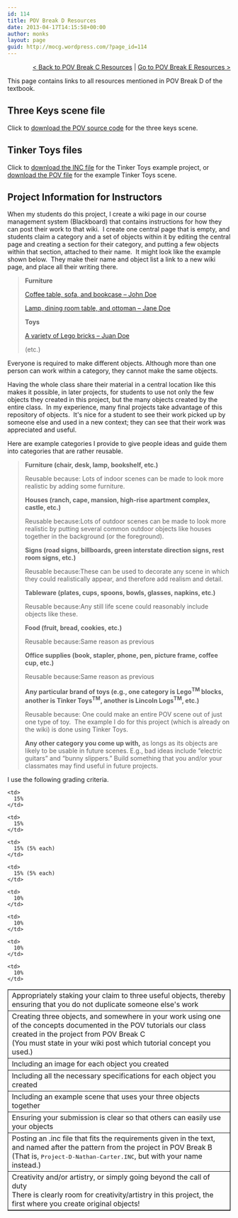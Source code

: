 ```yaml
---
id: 114
title: POV Break D Resources
date: 2013-04-17T14:15:58+00:00
author: monks
layout: page
guid: http://mocg.wordpress.com/?page_id=114
---
```

<p style="text-align:right;">
  <a title="POV Break C Resources" href="http://mocg.wordpress.com/pov-break-c-resources/">< Back to POV Break C Resources</a> | <a title="POV Break E Resources" href="http://mocg.wordpress.com/pov-break-e-resources/">Go to POV Break E Resources ></a>
</p>

This page contains links to all resources mentioned in POV Break D of the textbook.

## Three Keys scene file

Click to [download the POV source code](https://www.dropbox.com/s/slfwjwfkbjixstx/three-keys.pov?dl=0) for the three keys scene.

## Tinker Toys files

Click to [download the INC file](https://www.dropbox.com/s/3d4cctwwo3jqbps/tinker-toy-project.inc?dl=0) for the Tinker Toys example project, or [download the POV file](https://www.dropbox.com/s/83lzv3qxe3v72i5/tinker-toy-scene.pov?dl=0) for the example Tinker Toys scene.

## Project Information for Instructors

When my students do this project, I create a wiki page in our course management system (Blackboard) that contains instructions for how they can post their work to that wiki.  I create one central page that is empty, and students claim a category and a set of objects within it by editing the central page and creating a section for their category, and putting a few objects within that section, attached to their name.  It might look like the example shown below.  They make their name and object list a link to a new wiki page, and place all their writing there.

> **Furniture**
> 
> [Coffee table, sofa, and bookcase &#8211; John Doe](http://mocg.wordpress.com/example-page/ "Example page")
> 
> [Lamp, dining room table, and ottoman &#8211; Jane Doe](http://mocg.wordpress.com/example-page/ "Example page")
> 
> **Toys**
> 
> [A variety of Lego bricks &#8211; Juan Doe](http://mocg.wordpress.com/example-page/ "Example page")
> 
> (etc.)

Everyone is required to make different objects. Although more than one person can work within a category, they cannot make the same objects.

Having the whole class share their material in a central location like this makes it possible, in later projects, for students to use not only the few objects they created in this project, but the many objects created by the entire class.  In my experience, many final projects take advantage of this repository of objects.  It's nice for a student to see their work picked up by someone else and used in a new context; they can see that their work was appreciated and useful.

Here are example categories I provide to give people ideas and guide them into categories that are rather reusable.

> **Furniture (chair, desk, lamp, bookshelf, etc.)**
> 
> Reusable because: Lots of indoor scenes can be made to look more realistic by adding some furniture.
> 
> **Houses (ranch, cape, mansion, high-rise apartment complex, castle, etc.)**
> 
> Reusable because:Lots of outdoor scenes can be made to look more realistic by putting several common outdoor objects like houses together in the background (or the foreground).
> 
> **Signs (road signs, billboards, green interstate direction signs, rest room signs, etc.)**
> 
> Reusable because:These can be used to decorate any scene in which they could realistically appear, and therefore add realism and detail.
> 
> **Tableware (plates, cups, spoons, bowls, glasses, napkins, etc.)**
> 
> Reusable because:Any still life scene could reasonably include objects like these.
> 
> **Food (fruit, bread, cookies, etc.)**
> 
> Reusable because:Same reason as previous
> 
> **Office supplies (book, stapler, phone, pen, picture frame, coffee cup, etc.)**
> 
> Reusable because:Same reason as previous
> 
> **Any particular brand of toys (e.g., one category is Lego<sup>TM</sup> blocks, another is Tinker Toys<sup>TM</sup>, another is Lincoln Logs<sup>TM</sup>, etc.)**
> 
> Reusable because: One could make an entire POV scene out of just one type of toy.  The example I do for this project (which is already on the wiki) is done using Tinker Toys.
> 
> **Any other category you come up with,** as longs as its objects are likely to be usable in future scenes. E.g., bad ideas include &#8220;electric guitars&#8221; and &#8220;bunny slippers.&#8221; Build something that you and/or your classmates may find useful in future projects.

I use the following grading criteria.

<table border="1" cellspacing="0" cellpadding="5">
  <tr>
    <td>
      Appropriately staking your claim to three useful objects, thereby ensuring that you do not duplicate someone else's work
    </td>
    
    <td>
      15%
    </td>
  </tr>
  
  <tr>
    <td>
      Creating three objects, and somewhere in your work using one of the concepts documented in the POV tutorials our class created in the project from POV Break C<br /> (You must state in your wiki post which tutorial concept you used.)
    </td>
    
    <td>
      15%
    </td>
  </tr>
  
  <tr>
    <td>
      Including an image for each object you created
    </td>
    
    <td>
      15% (5% each)
    </td>
  </tr>
  
  <tr>
    <td>
      Including all the necessary specifications for each object you created
    </td>
    
    <td>
      15% (5% each)
    </td>
  </tr>
  
  <tr>
    <td>
      Including an example scene that uses your three objects together
    </td>
    
    <td>
      10%
    </td>
  </tr>
  
  <tr>
    <td>
      Ensuring your submission is clear so that others can easily use your objects
    </td>
    
    <td>
      10%
    </td>
  </tr>
  
  <tr>
    <td>
      Posting an .inc file that fits the requirements given in the text, and named after the pattern from the project in POV Break B<br /> (That is, <tt>Project-D-Nathan-Carter.INC</tt>, but with your name instead.)
    </td>
    
    <td>
      10%
    </td>
  </tr>
  
  <tr>
    <td>
      Creativity and/or artistry, or simply going beyond the call of duty<br /> There is clearly room for creativity/artistry in this project, the first where you create original objects!
    </td>
    
    <td>
      10%
    </td>
  </tr>
</table>